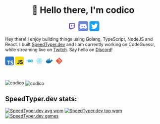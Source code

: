 <h1 align="center">👋 Hello there, I'm codico</h1>

<p align="center">
    <a href="https://twitch.tv/codico"><img height="32" width="32" src="https://raw.githubusercontent.com/edent/SuperTinyIcons/master/images/svg/twitch.svg" /></a>
<a href="https://discord.gg/AMbnnN5eep"><img height="32" width="32" src="https://raw.githubusercontent.com/edent/SuperTinyIcons/master/images/svg/discord.svg" /></a>
<a href="https://twitter.com/codicocodes"><img height="32" width="32" src="https://raw.githubusercontent.com/edent/SuperTinyIcons/master/images/svg/twitter.svg" /></a>

</p>

Hey there! I enjoy building things using Golang, TypeScript, NodeJS and React. I built [SpeedTyper.dev](https://speedtyper.dev) and I am currently working on CodeGuessr, while streaming live on [Twitch](https://twitch.tv/codico). Say hello on [Discord](https://discord.com/invite/AMbnnN5eep)!

<p align="left">
    <img height="28" width="28" src="https://raw.githubusercontent.com/edent/SuperTinyIcons/master/images/svg/typescript.svg" />
    <img height="28" width="28" src="https://raw.githubusercontent.com/edent/SuperTinyIcons/master/images/svg/javascript.svg" />
    <img height="28" width="28" src="https://raw.githubusercontent.com/edent/SuperTinyIcons/master/images/svg/go.svg" />
    <img height="28" width="28" src="https://raw.githubusercontent.com/edent/SuperTinyIcons/master/images/svg/react.svg" />
    <img height="28" width="28" src="https://raw.githubusercontent.com/edent/SuperTinyIcons/master/images/svg/docker.svg" />
    <img height="28" width="28" src="https://raw.githubusercontent.com/edent/SuperTinyIcons/master/images/svg/git.svg" />
</p>


<p>&nbsp;</p>

<p><img align="left" src="https://github-readme-stats.vercel.app/api/top-langs?username=codicocodes&show_icons=true&locale=en&layout=compact&theme=gotham&card_width=300" alt="codico" /></p>

<p>&nbsp;<img align="center" src="https://github-readme-stats.vercel.app/api?username=codicocodes&show_icons=true&locale=en&theme=gotham&hide=stars&hide_rank=true" alt="codico" /></p>


<h2>SpeedTyper.dev stats:</h2>

[<img src="https://api.speedtyper.dev/users/codicocodes/badges/averagewpm" alt="SpeedTyper.dev avg wpm" height="25">](https://www.speedtyper.dev/profile/codicocodes) 
[<img src="https://api.speedtyper.dev/users/codicocodes/badges/topwpm" alt="SpeedTyper.dev top wpm" height="25">](https://www.speedtyper.dev/profile/codicocodes) 
[<img src="https://api.speedtyper.dev/users/codicocodes/badges/gamecount" alt="SpeedTyper.dev games" height="25">](https://www.speedtyper.dev/profile/codicocodes)
